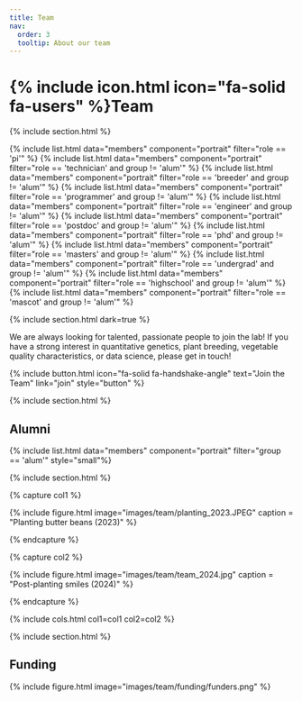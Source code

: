 ```yaml
---
title: Team
nav:
  order: 3
  tooltip: About our team
---
```


# {% include icon.html icon="fa-solid fa-users" %}Team

{% include section.html %}

{% include list.html data="members" component="portrait" filter="role == 'pi'" %}
{% include list.html data="members" component="portrait" filter="role == 'technician' and group != 'alum'" %}
{% include list.html data="members" component="portrait" filter="role == 'breeder' and group != 'alum'" %}
{% include list.html data="members" component="portrait" filter="role == 'programmer' and group != 'alum'" %}
{% include list.html data="members" component="portrait" filter="role == 'engineer' and group != 'alum'" %}
{% include list.html data="members" component="portrait" filter="role == 'postdoc' and group != 'alum'" %}
{% include list.html data="members" component="portrait" filter="role == 'phd' and group != 'alum'" %}
{% include list.html data="members" component="portrait" filter="role == 'masters' and group != 'alum'" %}
{% include list.html data="members" component="portrait" filter="role == 'undergrad' and group != 'alum'" %}
{% include list.html data="members" component="portrait" filter="role == 'highschool' and group != 'alum'" %}
{% include list.html data="members" component="portrait" filter="role == 'mascot' and group != 'alum'" %}

{% include section.html dark=true %}

We are always looking for talented, passionate people to join the lab!
If you have a strong interest in quantitative genetics, plant breeding, vegetable quality characteristics, or data science, please get in touch!

{%
  include button.html
  icon="fa-solid fa-handshake-angle"
  text="Join the Team"
  link="join"
  style="button"
%}

{% include section.html %}

## Alumni

{% include list.html data="members" component="portrait" filter="group == 'alum'" style="small"%}

{% include section.html %}

{% capture col1 %}

{%
  include figure.html
  image="images/team/planting_2023.JPEG"
  caption = "Planting butter beans (2023)"
%}

{% endcapture %}

{% capture col2 %}

{% 
  include figure.html 
  image="images/team/team_2024.jpg"
  caption = "Post-planting smiles (2024)" 
%}

{% endcapture %}

{% include cols.html col1=col1 col2=col2 %}

{% include section.html %}


## Funding

{%
  include figure.html
  image="images/team/funding/funders.png"
%}
